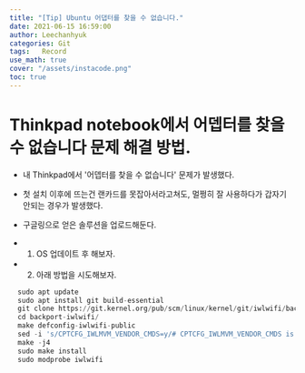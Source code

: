 ```yaml
---
title: "[Tip] Ubuntu 어댑터를 찾을 수 없습니다."
date: 2021-06-15 16:59:00
author: Leechanhyuk
categories: Git
tags:	Record
use_math: true
cover: "/assets/instacode.png"
toc: true
---
```


# Thinkpad notebook에서 어뎁터를 찾을 수 없습니다 문제 해결 방법.

  - 내 Thinkpad에서 '어뎁터를 찾을 수 없습니다' 문제가 발생했다.

  - 첫 설치 이후에 뜨는건 랜카드를 못잡아서라고쳐도, 멀쩡히 잘 사용하다가 갑자기 안되는 경우가 발생했다.

  - 구글링으로 얻은 솔루션을 업로드해둔다.

  - 1. OS 업데이트 후 해보자.

  - 2. 아래 방법을 시도해보자.

  ```python
    sudo apt update
    sudo apt install git build-essential
    git clone https://git.kernel.org/pub/scm/linux/kernel/git/iwlwifi/backport-iwlwifi.git
    cd backport-iwlwifi/
    make defconfig-iwlwifi-public
    sed -i 's/CPTCFG_IWLMVM_VENDOR_CMDS=y/# CPTCFG_IWLMVM_VENDOR_CMDS is not set/' .config
    make -j4
    sudo make install
    sudo modprobe iwlwifi
  ```